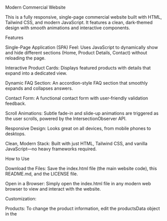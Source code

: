 Modern Commercial Website

This is a fully responsive, single-page commercial website built with HTML, Tailwind CSS, and modern JavaScript. It features a clean, dark-themed design with smooth animations and interactive components.

Features

Single-Page Application (SPA) Feel: Uses JavaScript to dynamically show and hide different sections (Home, Product Details, Contact) without reloading the page.

Interactive Product Cards: Displays featured products with details that expand into a dedicated view.

Dynamic FAQ Section: An accordion-style FAQ section that smoothly expands and collapses answers.

Contact Form: A functional contact form with user-friendly validation feedback.

Scroll Animations: Subtle fade-in and slide-up animations are triggered as the user scrolls, powered by the IntersectionObserver API.

Responsive Design: Looks great on all devices, from mobile phones to desktops.

Clean, Modern Stack: Built with just HTML, Tailwind CSS, and vanilla JavaScript—no heavy frameworks required.

How to Use

Download the Files: Save the index.html file (the main website code), this README.md, and the LICENSE file.

Open in a Browser: Simply open the index.html file in any modern web browser to view and interact with the website.

Customization:

Products: To change the product information, edit the productsData object in the <script> section of index.html.

Text & Content: All text, including FAQ questions and answers, can be edited directly in the HTML.

Styling: Colors, fonts, and layout are controlled by Tailwind CSS classes in the HTML. You can easily change the theme by modifying these classes.